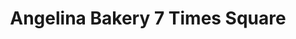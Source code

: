 ---
title: "Angelina Bakery 7 Times Square"
url: /new-york/angelina-bakery-7-times-square/
shop: bakery
---